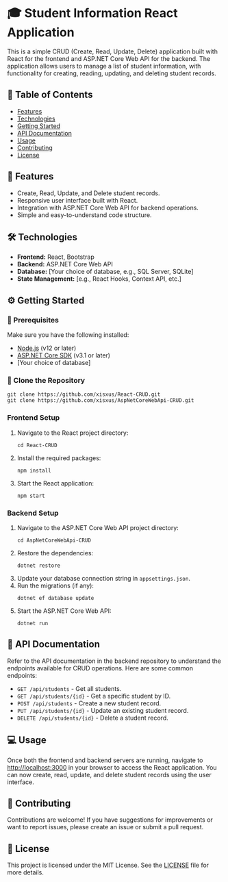 <h1>🎓 Student Information React Application</h1>

<p>This is a simple CRUD (Create, Read, Update, Delete) application built with React for the frontend and ASP.NET Core Web API for the backend. The application allows users to manage a list of student information, with functionality for creating, reading, updating, and deleting student records.</p>

<h2>📑 Table of Contents</h2>
<ul>
  <li><a href="#features">Features</a></li>
  <li><a href="#technologies">Technologies</a></li>
  <li><a href="#getting-started">Getting Started</a></li>
  <li><a href="#api-documentation">API Documentation</a></li>
  <li><a href="#usage">Usage</a></li>
  <li><a href="#contributing">Contributing</a></li>
  <li><a href="#license">License</a></li>
</ul>

<h2 id="features">🚀 Features</h2>
<ul>
  <li>Create, Read, Update, and Delete student records.</li>
  <li>Responsive user interface built with React.</li>
  <li>Integration with ASP.NET Core Web API for backend operations.</li>
  <li>Simple and easy-to-understand code structure.</li>
</ul>

<h2 id="technologies">🛠️ Technologies</h2>
<ul>
  <li><strong>Frontend:</strong> React, Bootstrap</li>
  <li><strong>Backend:</strong> ASP.NET Core Web API</li>
  <li><strong>Database:</strong> [Your choice of database, e.g., SQL Server, SQLite]</li>
  <li><strong>State Management:</strong> [e.g., React Hooks, Context API, etc.]</li>
</ul>

<h2 id="getting-started">⚙️ Getting Started</h2>

<h3>🔧 Prerequisites</h3>
<p>Make sure you have the following installed:</p>
<ul>
  <li><a href="https://nodejs.org/" target="_blank">Node.js</a> (v12 or later)</li>
  <li><a href="https://dotnet.microsoft.com/download" target="_blank">ASP.NET Core SDK</a> (v3.1 or later)</li>
  <li>[Your choice of database]</li>
</ul>

<h3>📂 Clone the Repository</h3>
<pre><code>git clone https://github.com/xisxus/React-CRUD.git
git clone https://github.com/xisxus/AspNetCoreWebApi-CRUD.git
</code></pre>

<h3>Frontend Setup</h3>
<ol>
  <li>Navigate to the React project directory:</li>
  <pre><code>cd React-CRUD</code></pre>
  <li>Install the required packages:</li>
  <pre><code>npm install</code></pre>
  <li>Start the React application:</li>
  <pre><code>npm start</code></pre>
</ol>

<h3>Backend Setup</h3>
<ol>
  <li>Navigate to the ASP.NET Core Web API project directory:</li>
  <pre><code>cd AspNetCoreWebApi-CRUD</code></pre>
  <li>Restore the dependencies:</li>
  <pre><code>dotnet restore</code></pre>
  <li>Update your database connection string in <code>appsettings.json</code>.</li>
  <li>Run the migrations (if any):</li>
  <pre><code>dotnet ef database update</code></pre>
  <li>Start the ASP.NET Core Web API:</li>
  <pre><code>dotnet run</code></pre>
</ol>

<h2 id="api-documentation">📄 API Documentation</h2>
<p>Refer to the API documentation in the backend repository to understand the endpoints available for CRUD operations. Here are some common endpoints:</p>
<ul>
  <li><code>GET /api/students</code> - Get all students.</li>
  <li><code>GET /api/students/{id}</code> - Get a specific student by ID.</li>
  <li><code>POST /api/students</code> - Create a new student record.</li>
  <li><code>PUT /api/students/{id}</code> - Update an existing student record.</li>
  <li><code>DELETE /api/students/{id}</code> - Delete a student record.</li>
</ul>

<h2 id="usage">💻 Usage</h2>
<p>Once both the frontend and backend servers are running, navigate to <a href="http://localhost:3000" target="_blank">http://localhost:3000</a> in your browser to access the React application. You can now create, read, update, and delete student records using the user interface.</p>

<h2 id="contributing">🤝 Contributing</h2>
<p>Contributions are welcome! If you have suggestions for improvements or want to report issues, please create an issue or submit a pull request.</p>

<h2 id="license">📝 License</h2>
<p>This project is licensed under the MIT License. See the <a href="LICENSE" target="_blank">LICENSE</a> file for more details.</p>

